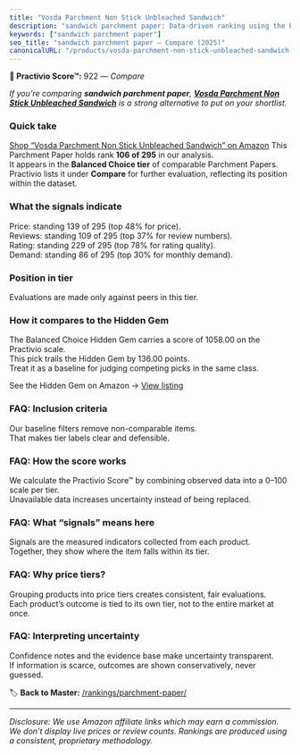 ```yaml
---
title: "Vosda Parchment Non Stick Unbleached Sandwich"
description: "sandwich parchment paper: Data-driven ranking using the Practivio Score™. Positioned by quality, value, demand, findability, momentum."
keywords: ["sandwich parchment paper"]
seo_title: "sandwich parchment paper — Compare (2025)"
canonicalURL: "/products/vosda-parchment-non-stick-unbleached-sandwich-B0D1K287ZK/"
---
```


**🛒 Practivio Score™:** 922 — _Compare_


*If you're comparing **sandwich parchment paper**, **[Vosda Parchment Non Stick Unbleached Sandwich](https://www.amazon.com/dp/B0D1K287ZK?tag=practivio-20)** is a strong alternative to put on your shortlist.*
### Quick take
[Shop “Vosda Parchment Non Stick Unbleached Sandwich” on Amazon](https://www.amazon.com/dp/B0D1K287ZK?tag=practivio-20)
This Parchment Paper holds rank **106 of 295** in our analysis.  
It appears in the **Balanced Choice tier** of comparable Parchment Papers.  
Practivio lists it under **Compare** for further evaluation, reflecting its position within the dataset.

### What the signals indicate
Price: standing 139 of 295 (top 48% for price).  
Reviews: standing 109 of 295 (top 37% for review numbers).  
Rating: standing 229 of 295 (top 78% for rating quality).  
Demand: standing 86 of 295 (top 30% for monthly demand).

### Position in tier
Evaluations are made only against peers in this tier.

### How it compares to the Hidden Gem
The Balanced Choice Hidden Gem carries a score of 1058.00 on the Practivio scale.  
This pick trails the Hidden Gem by 136.00 points.  
Treat it as a baseline for judging competing picks in the same class.  

See the Hidden Gem on Amazon → [View listing](https://www.amazon.com/dp/B0B6PLG6G2?tag=practivio-20)

### FAQ: Inclusion criteria
Our baseline filters remove non-comparable items.  
That makes tier labels clear and defensible.

### FAQ: How the score works
We calculate the Practivio Score™ by combining observed data into a 0–100 scale per tier.  
Unavailable data increases uncertainty instead of being replaced.

### FAQ: What “signals” means here
Signals are the measured indicators collected from each product.  
Together, they show where the item falls within its tier.

### FAQ: Why price tiers?
Grouping products into price tiers creates consistent, fair evaluations.  
Each product’s outcome is tied to its own tier, not to the entire market at once.

### FAQ: Interpreting uncertainty
Confidence notes and the evidence base make uncertainty transparent.  
If information is scarce, outcomes are shown conservatively, never guessed.

<!-- Missing template for Compare/CompareWithinPriceClass -->


🏷️ **Back to Master:** [/rankings/parchment-paper/](/rankings/parchment-paper/)

---
_Disclosure: We use Amazon affiliate links which may earn a commission. We don’t display live prices or review counts. Rankings are produced using a consistent, proprietary methodology._
